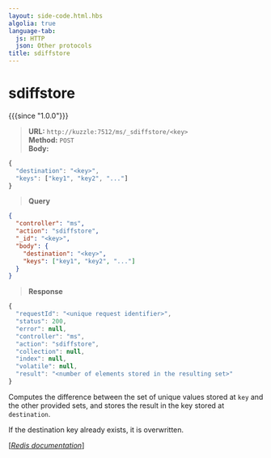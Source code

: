```yaml
---
layout: side-code.html.hbs
algolia: true
language-tab:
  js: HTTP
  json: Other protocols
title: sdiffstore
---
```


# sdiffstore

{{{since "1.0.0"}}}




<blockquote class="js">
<p>
<b>URL:</b> <code>http://kuzzle:7512/ms/_sdiffstore/&lt;key&gt;</code>  
<br><b>Method:</b> <code>POST</code>  
<br><b>Body:</b>
</p>
</blockquote>


```js
{
  "destination": "<key>",
  "keys": ["key1", "key2", "..."]
}
```



<blockquote class="json">
<p>
<b>Query</b>
</p>
</blockquote>


```json
{
  "controller": "ms",
  "action": "sdiffstore",
  "_id": "<key>",
  "body": {
    "destination": "<key>",
    "keys": ["key1", "key2", "..."]
  }
}
```

>**Response**

```javascript
{
  "requestId": "<unique request identifier>",
  "status": 200,
  "error": null,
  "controller": "ms",
  "action": "sdiffstore",
  "collection": null,
  "index": null,
  "volatile": null,
  "result": "<number of elements stored in the resulting set>"
}
```

Computes the difference between the set of unique values stored at `key` and the other provided sets, and stores the result in the key stored at `destination`.

If the destination key already exists, it is overwritten.

[[_Redis documentation_]](https://redis.io/commands/sdiffstore)
